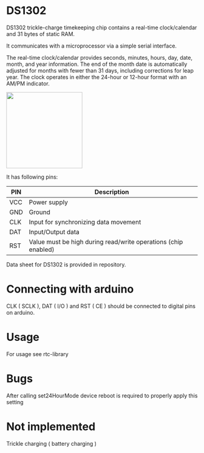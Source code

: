 # DS1302 

DS1302 trickle-charge timekeeping chip contains a real-time clock/calendar and 31 bytes of static RAM.

It communicates with a microprocessor via a simple serial interface.

The real-time clock/calendar provides seconds, minutes, hours, day, date, month, and year information. The end of the month date is automatically adjusted for months with fewer than 31 days, including corrections for leap year. The clock operates in either the 24-hour or 12-hour format with an AM/PM indicator.

<img src="https://user-images.githubusercontent.com/5618092/212041017-bf7b8c45-7256-42f8-b25f-195c0174f2d2.png" width="200"  />

It has following pins:

| PIN | Description |
| --- | ----------- |
| VCC | Power supply |
| GND | Ground |
| CLK | Input for synchronizing data movement |
| DAT | Input/Output data |
| RST | Value must be high during read/write operations (chip enabled) |

Data sheet for DS1302 is provided in repository.

# Connecting with arduino

CLK ( SCLK ), DAT ( I/O ) and RST ( CE ) should be connected to digital pins on arduino.

# Usage

For usage see rtc-library

# Bugs

After calling set24HourMode device reboot is required to properly apply this setting

# Not implemented

Trickle charging ( battery charging )


